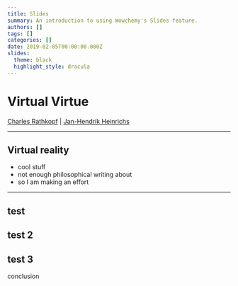 ```yaml
---
title: Slides
summary: An introduction to using Wowchemy's Slides feature.
authors: []
tags: []
categories: []
date: 2019-02-05T00:00:00.000Z
slides:
  theme: black
  highlight_style: dracula
---
```


# Virtual Virtue

[Charles Rathkopf](www.charlesrathkopf.net) | [Jan-Hendrik Heinrichs](https://www.fz-juelich.de/profile/heinrichs_j)

---

## Virtual reality

- cool stuff
- not enough philosophical writing about
- so I am making an effort

---
test
---
test 2
---
test 3
---
conclusion




